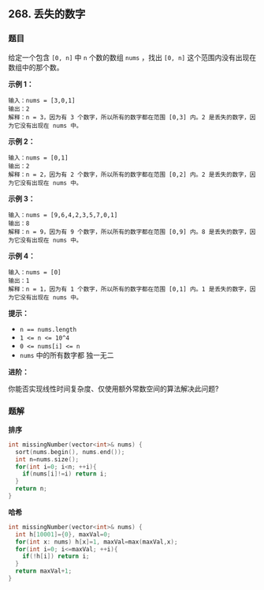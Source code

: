 ## 268. 丢失的数字

### 题目

给定一个包含 `[0, n]` 中 `n` 个数的数组 `nums` ，找出 `[0, n]` 这个范围内没有出现在数组中的那个数。

**示例 1：**

```
输入：nums = [3,0,1]
输出：2
解释：n = 3，因为有 3 个数字，所以所有的数字都在范围 [0,3] 内。2 是丢失的数字，因为它没有出现在 nums 中。
```

**示例 2：**

```
输入：nums = [0,1]
输出：2
解释：n = 2，因为有 2 个数字，所以所有的数字都在范围 [0,2] 内。2 是丢失的数字，因为它没有出现在 nums 中。
```

**示例 3：**

```
输入：nums = [9,6,4,2,3,5,7,0,1]
输出：8
解释：n = 9，因为有 9 个数字，所以所有的数字都在范围 [0,9] 内。8 是丢失的数字，因为它没有出现在 nums 中。
```

**示例 4：**

```
输入：nums = [0]
输出：1
解释：n = 1，因为有 1 个数字，所以所有的数字都在范围 [0,1] 内。1 是丢失的数字，因为它没有出现在 nums 中。
```

**提示：**

- `n == nums.length`
- `1 <= n <= 10^4`
- `0 <= nums[i] <= n`
- `nums` 中的所有数字都 独一无二

**进阶：**

你能否实现线性时间复杂度、仅使用额外常数空间的算法解决此问题?

### 题解

**排序**

```cpp
int missingNumber(vector<int>& nums) {
  sort(nums.begin(), nums.end());
  int n=nums.size();
  for(int i=0; i<n; ++i){
    if(nums[i]!=i) return i;
  }
  return n;
}
```

**哈希**

```cpp
int missingNumber(vector<int>& nums) {
  int h[10001]={0}, maxVal=0;
  for(int x: nums) h[x]=1, maxVal=max(maxVal,x);
  for(int i=0; i<=maxVal; ++i){
    if(!h[i]) return i;
  }
  return maxVal+1;
}
```